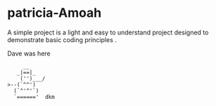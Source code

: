 # patricia-Amoah
A simple project is a light and easy to understand project designed to demonstrate basic coding principles .

Dave was here
```
     __
   _|==|_  
    ('')___/
>--(`^^')
  (`^'^'`)
  `======'  dkm
```
